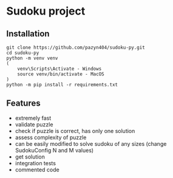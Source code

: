 # Sudoku project

## Installation

```
git clone https://github.com/pazyn404/sudoku-py.git
cd sudoku-py
python -m venv venv
(
    venv\Scripts\Activate - Windows
    source venv/bin/activate - MacOS
)
python -m pip install -r requirements.txt
```

## Features
* extremely fast
* validate puzzle
* check if puzzle is correct, has only one solution
* assess complexity of puzzle
* can be easily modified to solve sudoku of any sizes (change SudokuConfig N and M values)
* get solution
* integration tests
* commented code